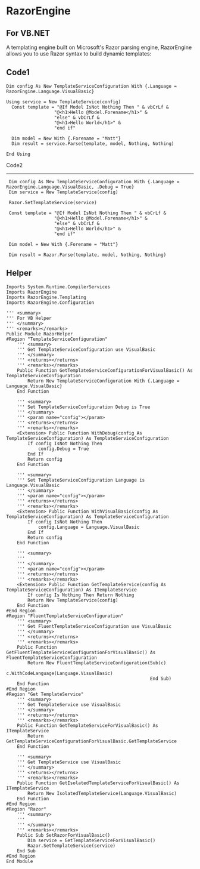 RazorEngine
===========
## For VB.NET ##

A templating engine built on Microsoft's Razor parsing engine, RazorEngine allows you to use Razor syntax to build dynamic templates:

Code1
----------

	Dim config As New TemplateServiceConfiguration With {.Language = RazorEngine.Language.VisualBasic}

	Using service = New TemplateService(config)
      Const template = "@If Model IsNot Nothing Then " & vbCrLf &
                      "@<h1>Hello @Model.Forename</h1>" &
                      "else" & vbCrLf &
                      "@<h1>Hello World</h1>" &
                      "end if"

      Dim model = New With {.Forename = "Matt"}
      Dim result = service.Parse(template, model, Nothing, Nothing)
     
	End Using


Code2

----------
     Dim config As New TemplateServiceConfiguration With {.Language = RazorEngine.Language.VisualBasic, .Debug = True}
     Dim service = New TemplateService(config)

     Razor.SetTemplateService(service)

     Const template = "@If Model IsNot Nothing Then " & vbCrLf &
                      "@<h1>Hello @Model.Forename</h1>" &
                      "else" & vbCrLf &
                      "@<h1>Hello World</h1>" &
                      "end if"

     Dim model = New With {.Forename = "Matt"}

     Dim result = Razor.Parse(template, model, Nothing, Nothing)
     
     
     
     
Helper
----------
	Imports System.Runtime.CompilerServices
	Imports RazorEngine
	Imports RazorEngine.Templating
	Imports RazorEngine.Configuration

	''' <summary>
	''' For VB Helper
	''' </summary>
	''' <remarks></remarks>
	Public Module RazorHelper
	#Region "TemplateServiceConfiguration"
	    ''' <summary>
	    ''' Get TemplateServiceConfiguration use VisualBasic
	    ''' </summary>
	    ''' <returns></returns>
	    ''' <remarks></remarks>
	    Public Function GetTemplateServiceConfigurationForVisualBasic() As TemplateServiceConfiguration
	        Return New TemplateServiceConfiguration With {.Language = Language.VisualBasic}
	    End Function

	    ''' <summary>
	    ''' Set TemplateServiceConfiguration Debug is True
	    ''' </summary>
	    ''' <param name="config"></param>
	    ''' <returns></returns>
	    ''' <remarks></remarks>
	    <Extension> Public Function WithDebug(config As TemplateServiceConfiguration) As TemplateServiceConfiguration
	        If config IsNot Nothing Then
	            config.Debug = True
	        End If
	        Return config
	    End Function

	    ''' <summary>
	    ''' Set TemplateServiceConfiguration Language is Language.VisualBasic
	    ''' </summary>
	    ''' <param name="config"></param>
	    ''' <returns></returns>
	    ''' <remarks></remarks>
	    <Extension> Public Function WithVisualBasic(config As TemplateServiceConfiguration) As TemplateServiceConfiguration
	        If config IsNot Nothing Then
	            config.Language = Language.VisualBasic
	        End If
	        Return config
	    End Function

	    ''' <summary>
	    ''' 
	    ''' </summary>
	    ''' <param name="config"></param>
	    ''' <returns></returns>
	    ''' <remarks></remarks>
	    <Extension> Public Function GetTemplateService(config As TemplateServiceConfiguration) As ITemplateService
	        If config Is Nothing Then Return Nothing
	        Return New TemplateService(config)
	    End Function
	#End Region
	#Region "FluentTemplateServiceConfiguration"
	    ''' <summary>
	    ''' Get FluentTemplateServiceConfiguration use VisualBasic
	    ''' </summary>
	    ''' <returns></returns>
	    ''' <remarks></remarks>
	    Public Function GetFluentTemplateServiceConfigurationForVisualBasic() As FluentTemplateServiceConfiguration
	        Return New FluentTemplateServiceConfiguration(Sub(c)
	                                                          c.WithCodeLanguage(Language.VisualBasic)
	                                                      End Sub)
	    End Function
	#End Region
	#Region "Get TemplateService"
	    ''' <summary>
	    ''' Get TemplateService use VisualBasic
	    ''' </summary>
	    ''' <returns></returns>
	    ''' <remarks></remarks>
	    Public Function GetTemplateServiceForVisualBasic() As ITemplateService
	        Return GetTemplateServiceConfigurationForVisualBasic.GetTemplateService
	    End Function

	    ''' <summary>
	    ''' Get TemplateService use VisualBasic
	    ''' </summary>
	    ''' <returns></returns>
	    ''' <remarks></remarks>
	    Public Function GetIsolatedTemplateServiceForVisualBasic() As ITemplateService
	        Return New IsolatedTemplateService(Language.VisualBasic)
	    End Function
	#End Region
	#Region "Razor"
	    ''' <summary>
	    ''' 
	    ''' </summary>
	    ''' <remarks></remarks>
	    Public Sub SetRazorForVisualBasic()
	        Dim service = GetTemplateServiceForVisualBasic()
	        Razor.SetTemplateService(service)
	    End Sub
	#End Region
	End Module

